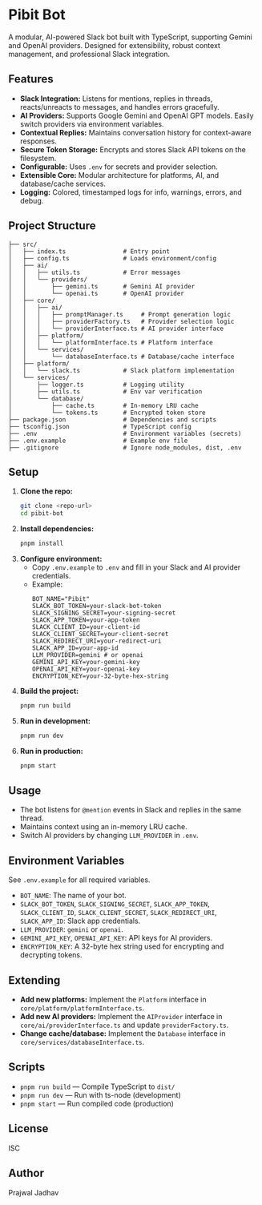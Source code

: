 # Pibit Bot

A modular, AI-powered Slack bot built with TypeScript, supporting Gemini and OpenAI providers. Designed for extensibility, robust context management, and professional Slack integration.

## Features

- **Slack Integration:** Listens for mentions, replies in threads, reacts/unreacts to messages, and handles errors gracefully.
- **AI Providers:** Supports Google Gemini and OpenAI GPT models. Easily switch providers via environment variables.
- **Contextual Replies:** Maintains conversation history for context-aware responses.
- **Secure Token Storage:** Encrypts and stores Slack API tokens on the filesystem.
- **Configurable:** Uses `.env` for secrets and provider selection.
- **Extensible Core:** Modular architecture for platforms, AI, and database/cache services.
- **Logging:** Colored, timestamped logs for info, warnings, errors, and debug.

## Project Structure

```
├── src/
│   ├── index.ts                # Entry point
│   ├── config.ts               # Loads environment/config
│   ├── ai/
│   │   ├── utils.ts            # Error messages
│   │   └── providers/
│   │       ├── gemini.ts       # Gemini AI provider
│   │       └── openai.ts       # OpenAI provider
│   ├── core/
│   │   ├── ai/
│   │   │   ├── promptManager.ts     # Prompt generation logic
│   │   │   ├── providerFactory.ts   # Provider selection logic
│   │   │   └── providerInterface.ts # AI provider interface
│   │   ├── platform/
│   │   │   └── platformInterface.ts # Platform interface
│   │   └── services/
│   │       └── databaseInterface.ts # Database/cache interface
│   ├── platform/
│   │   └── slack.ts            # Slack platform implementation
│   └── services/
│       ├── logger.ts           # Logging utility
│       ├── utils.ts            # Env var verification
│       └── database/
│           ├── cache.ts        # In-memory LRU cache
│           └── tokens.ts       # Encrypted token store
├── package.json                # Dependencies and scripts
├── tsconfig.json               # TypeScript config
├── .env                        # Environment variables (secrets)
├── .env.example                # Example env file
├── .gitignore                  # Ignore node_modules, dist, .env
```

## Setup

1. **Clone the repo:**
   ```sh
   git clone <repo-url>
   cd pibit-bot
   ```
2. **Install dependencies:**
   ```sh
   pnpm install
   ```
3. **Configure environment:**
   - Copy `.env.example` to `.env` and fill in your Slack and AI provider credentials.
   - Example:
     ```env
     BOT_NAME="Pibit"
     SLACK_BOT_TOKEN=your-slack-bot-token
     SLACK_SIGNING_SECRET=your-signing-secret
     SLACK_APP_TOKEN=your-app-token
     SLACK_CLIENT_ID=your-client-id
     SLACK_CLIENT_SECRET=your-client-secret
     SLACK_REDIRECT_URI=your-redirect-uri
     SLACK_APP_ID=your-app-id
     LLM_PROVIDER=gemini # or openai
     GEMINI_API_KEY=your-gemini-key
     OPENAI_API_KEY=your-openai-key
     ENCRYPTION_KEY=your-32-byte-hex-string
     ```
4. **Build the project:**
   ```sh
   pnpm run build
   ```
5. **Run in development:**
   ```sh
   pnpm run dev
   ```
6. **Run in production:**
   ```sh
   pnpm start
   ```

## Usage

- The bot listens for `@mention` events in Slack and replies in the same thread.
- Maintains context using an in-memory LRU cache.
- Switch AI providers by changing `LLM_PROVIDER` in `.env`.

## Environment Variables

See `.env.example` for all required variables.

- `BOT_NAME`: The name of your bot.
- `SLACK_BOT_TOKEN`, `SLACK_SIGNING_SECRET`, `SLACK_APP_TOKEN`, `SLACK_CLIENT_ID`, `SLACK_CLIENT_SECRET`, `SLACK_REDIRECT_URI`, `SLACK_APP_ID`: Slack app credentials.
- `LLM_PROVIDER`: `gemini` or `openai`.
- `GEMINI_API_KEY`, `OPENAI_API_KEY`: API keys for AI providers.
- `ENCRYPTION_KEY`: A 32-byte hex string used for encrypting and decrypting tokens.

## Extending

- **Add new platforms:** Implement the `Platform` interface in `core/platform/platformInterface.ts`.
- **Add new AI providers:** Implement the `AIProvider` interface in `core/ai/providerInterface.ts` and update `providerFactory.ts`.
- **Change cache/database:** Implement the `Database` interface in `core/services/databaseInterface.ts`.

## Scripts

- `pnpm run build` — Compile TypeScript to `dist/`
- `pnpm run dev` — Run with ts-node (development)
- `pnpm start` — Run compiled code (production)

## License

ISC

## Author

Prajwal Jadhav
